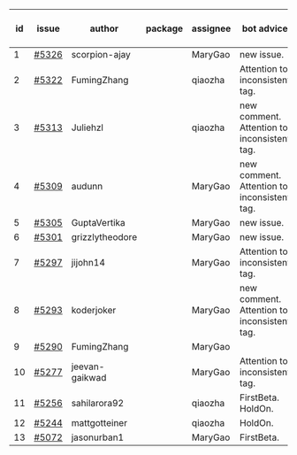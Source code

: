 | id | issue | author | package | assignee | bot advice | created date of issue | target release date | date from target |
| ------ | ------ | ------ | ------ | ------ | ------ | ------ | ------ | :-----: |
| 1 | [#5326](https://github.com/Azure/sdk-release-request/issues/5326) | scorpion-ajay |  | MaryGao | new issue. | 07-09 | 07-31 |  |
| 2 | [#5322](https://github.com/Azure/sdk-release-request/issues/5322) | FumingZhang |  | qiaozha | Attention to inconsistent tag. | 07-05 | 07-25 |  |
| 3 | [#5313](https://github.com/Azure/sdk-release-request/issues/5313) | Juliehzl |  | qiaozha | new comment. Attention to inconsistent tag. | 07-01 | 07-25 |  |
| 4 | [#5309](https://github.com/Azure/sdk-release-request/issues/5309) | audunn |  | MaryGao | new comment. Attention to inconsistent tag. | 06-27 | 07-26 |  |
| 5 | [#5305](https://github.com/Azure/sdk-release-request/issues/5305) | GuptaVertika |  | MaryGao | new issue. | 06-27 | 07-25 |  |
| 6 | [#5301](https://github.com/Azure/sdk-release-request/issues/5301) | grizzlytheodore |  | MaryGao | new issue. | 06-26 | 07-26 |  |
| 7 | [#5297](https://github.com/Azure/sdk-release-request/issues/5297) | jijohn14 |  | MaryGao | Attention to inconsistent tag. | 06-25 | 07-26 |  |
| 8 | [#5293](https://github.com/Azure/sdk-release-request/issues/5293) | koderjoker |  | MaryGao | new comment. Attention to inconsistent tag. | 06-25 | 07-25 |  |
| 9 | [#5290](https://github.com/Azure/sdk-release-request/issues/5290) | FumingZhang |  | MaryGao |  | 06-25 | 07-25 |  |
| 10 | [#5277](https://github.com/Azure/sdk-release-request/issues/5277) | jeevan-gaikwad |  | MaryGao | Attention to inconsistent tag. | 06-14 | 07-26 |  |
| 11 | [#5256](https://github.com/Azure/sdk-release-request/issues/5256) | sahilarora92 |  | qiaozha | FirstBeta. HoldOn. | 06-05 | 06-28 |  |
| 12 | [#5244](https://github.com/Azure/sdk-release-request/issues/5244) | mattgotteiner |  | qiaozha | HoldOn. | 06-04 | 06-21 |  |
| 13 | [#5072](https://github.com/Azure/sdk-release-request/issues/5072) | jasonurban1 |  | MaryGao | FirstBeta. | 03-22 | 05-24 |  |
